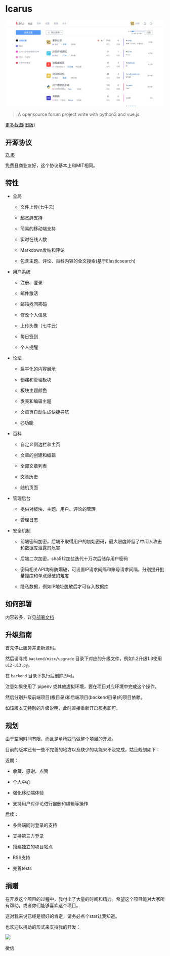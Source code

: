# Icarus

![](misc/screenshot.png)

> A opensource forum project write with python3 and vue.js

[更多截图(旧版)](SCREENSHOT.md)


## 开源协议

[ZLIB](LICENSE)

免费且商业友好，这个协议基本上和MIT相同。


## 特性

* 全局

    * 文件上传(七牛云)

    * 超宽屏支持

    * 简易的移动端支持

    * 实时在线人数

    * Markdown发帖和评论

    * 包含主题、评论、百科内容的全文搜索(基于Elasticsearch)

* 用户系统

    * 注册、登录

    * 邮件激活

    * 邮箱找回密码

    * 修改个人信息

    * 上传头像（七牛云）

    * 每日签到

    * 个人提醒

* 论坛

    * 扁平化的内容展示

    * 创建和管理板块

    * 板块主题颜色

    * 发表和编辑主题

    * 文章页自动生成快捷导航

    * @功能

* 百科

    * 自定义侧边栏和主页

    * 文章的创建和编辑

    * 全部文章列表

    * 文章历史

    * 随机页面

* 管理后台

    * 提供对板块、主题、用户、评论的管理

    * 管理日志

* 安全机制

    * 前端密码加密，后端不取得用户的初始密码，最大限度降低了中间人攻击和数据库泄露的危害

    * 后端二次加密，sha512加盐迭代十万次后储存用户密码

    * 密码相关API均有防爆破，可设置IP请求间隔和账号请求间隔，分别提升批量撞库和单点爆破的难度

    * 隐私数据，例如IP地址脱敏后才可存入数据库



## 如何部署

内容较多，详见[部署文档](misc/how-to-deploy.md)


## 升级指南

首先停止服务并更新源码。

然后请寻找 `backend/misc/upgrade` 目录下对应的升级文件，例如1.2升级1.3使用`u12-u13.py`。

在 `backend` 目录下执行后删除即可。

注意如果使用了 pipenv 或其他虚拟环境，要在项目对应环境中完成这个操作。

然后分别升级前端项目(根目录)和后端项目(backend目录)的项目依赖。

如该版本无特别的升级说明，此时直接重新开启服务即可。



## 规划

由于空闲时间有限，而且是单枪匹马做整个项目的开发。

目前的版本还有一些不完善的地方以及缺少的功能来不及完成，姑且规划如下：

近期：

* 收藏、感谢、点赞

* 个人中心

* 强化移动端体验

* 支持用户对评论进行自删和编辑等操作

后续：

* 多终端同时登录的支持

* 支持第三方登录

* 搭建独立的项目站点

* RSS支持

* 完善tests


## 捐赠

在开发这个项目的过程中，我付出了大量的时间和精力。希望这个项目能对大家所有帮助，或者你们能够喜欢这个项目。

这对我来说已经是很好的肯定，请务必点个star让我知道。

也欢迎以捐助的形式来支持我的开发：

<img src="http://wx3.sinaimg.cn/large/007474KTgy1fxcni97ntdj30u00u00x2.jpg" width=350 />

微信
